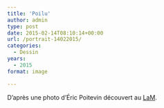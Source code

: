 ```yaml
---
title: 'Poilu'
author: admin
type: post
date: 2015-02-14T08:10:14+00:00
url: /portrait-14022015/
categories:
  - Dessin
years:
  - 2015
format: image

---
```

D’après une photo d’Éric Poitevin découvert au [LaM](https://www.musee-lam.fr/fr/eric-poitevin).